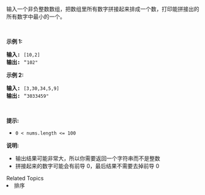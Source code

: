 <p>输入一个非负整数数组，把数组里所有数字拼接起来排成一个数，打印能拼接出的所有数字中最小的一个。</p>

<p>&nbsp;</p>

<p><strong>示例 1:</strong></p>

<pre><strong>输入:</strong> <code>[10,2]</code>
<strong>输出:</strong> &quot;<code>102&quot;</code></pre>

<p><strong>示例&nbsp;2:</strong></p>

<pre><strong>输入:</strong> <code>[3,30,34,5,9]</code>
<strong>输出:</strong> &quot;<code>3033459&quot;</code></pre>

<p>&nbsp;</p>

<p><strong>提示:</strong></p>

<ul>
	<li><code>0 &lt; nums.length &lt;= 100</code></li>
</ul>

<p><strong>说明: </strong></p>

<ul>
	<li>输出结果可能非常大，所以你需要返回一个字符串而不是整数</li>
	<li>拼接起来的数字可能会有前导 0，最后结果不需要去掉前导 0</li>
</ul>
<div><div>Related Topics</div><div><li>排序</li></div></div>